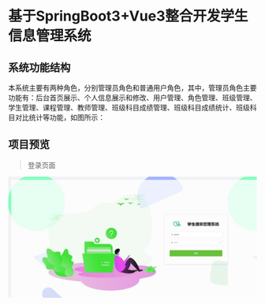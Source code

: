 # 基于SpringBoot3+Vue3整合开发学生信息管理系统

## 系统功能结构

本系统主要有两种角色，分别管理员角色和普通用户角色，其中，管理员角色主要功能有：后台首页展示、个人信息展示和修改、用户管理、角色管理、班级管理、学生管理、课程管理、教师管理、班级科目成绩管理、班级科目成绩统计、班级科目对比统计等功能，如图所示：



## 项目预览

> 登录页面

![登录页面](images/EDj9L.jpg)

